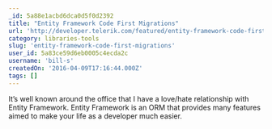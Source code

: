 ```yaml
---
_id: 5a88e1acbd6dca0d5f0d2392
title: "Entity Framework Code First Migrations"
url: 'http://developer.telerik.com/featured/entity-framework-code-first-migrations/'
category: libraries-tools
slug: 'entity-framework-code-first-migrations'
user_id: 5a83ce59d6eb0005c4ecda2c
username: 'bill-s'
createdOn: '2016-04-09T17:16:44.000Z'
tags: []
---
```


It’s well known around the office that I have a love/hate relationship with Entity Framework. Entity Framework is an ORM that provides many features aimed to make your life as a developer much easier.
